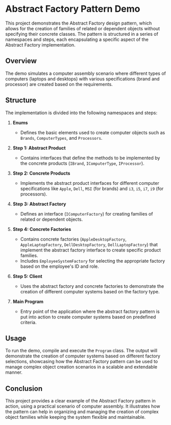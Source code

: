 ﻿# Abstract Factory Pattern Demo

This project demonstrates the Abstract Factory design pattern, which allows for the creation of families of related or dependent objects without specifying their concrete classes. The pattern is structured in a series of namespaces and steps, each encapsulating a specific aspect of the Abstract Factory implementation.

## Overview

The demo simulates a computer assembly scenario where different types of computers (laptops and desktops) with various specifications (brand and processor) are created based on the requirements.

## Structure

The implementation is divided into the following namespaces and steps:

1. **Enums**
   - Defines the basic elements used to create computer objects such as `Brands`, `ComputerTypes`, and `Processors`.

2. **Step 1: Abstract Product**
   - Contains interfaces that define the methods to be implemented by the concrete products (`IBrand`, `IComputerType`, `IProcessor`).

3. **Step 2: Concrete Products**
   - Implements the abstract product interfaces for different computer specifications like `Apple`, `Dell`, `MSI` (for brands) and `i3`, `i5`, `i7`, `i9` (for processors).

4. **Step 3: Abstract Factory**
   - Defines an interface (`IComputerFactory`) for creating families of related or dependent objects.

5. **Step 4: Concrete Factories**
   - Contains concrete factories (`AppleDesktopFactory`, `AppleLaptopFactory`, `DellDesktopFactory`, `DellLaptopFactory`) that implement the abstract factory interface to create specific product families.
   - Includes `EmployeeSystemFactory` for selecting the appropriate factory based on the employee's ID and role.

6. **Step 5: Client**
   - Uses the abstract factory and concrete factories to demonstrate the creation of different computer systems based on the factory type.

7. **Main Program**
   - Entry point of the application where the abstract factory pattern is put into action to create computer systems based on predefined criteria.

## Usage

To run the demo, compile and execute the `Program` class. The output will demonstrate the creation of computer systems based on different factory selections, showcasing how the Abstract Factory pattern can be used to manage complex object creation scenarios in a scalable and extendable manner.

## Conclusion

This project provides a clear example of the Abstract Factory pattern in action, using a practical scenario of computer assembly. It illustrates how the pattern can help in organizing and managing the creation of complex object families while keeping the system flexible and maintainable.
